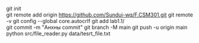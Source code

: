 git init    
git remote add origin https://github.com/Sundui-wq/F.CSM301.git
 git remote -v
 git config --global core.autocrlf
git add lab1.1/   
git commit -m "Анхны commit"
git branch -M main
git push -u origin main
python src/file_reader.py data/tesrt_file.txt